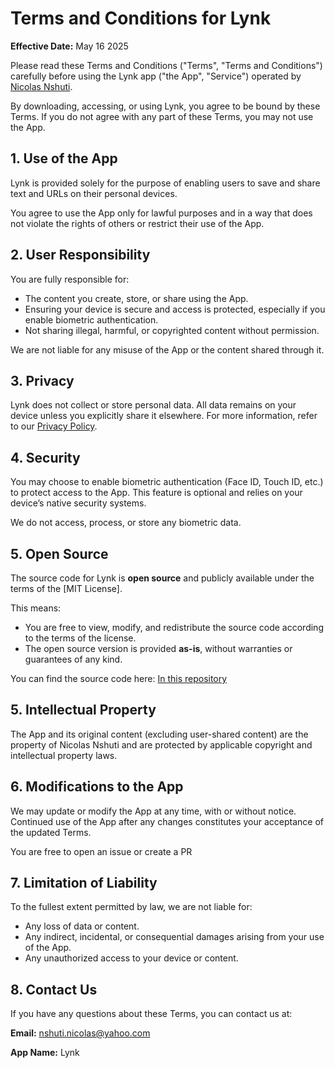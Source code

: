 # Terms and Conditions for Lynk

**Effective Date:** May 16 2025

Please read these Terms and Conditions ("Terms", "Terms and Conditions") carefully before using the Lynk app ("the App", "Service") operated by [Nicolas Nshuti](https://www.linkedin.com/in/nshuti-nicolas/).

By downloading, accessing, or using Lynk, you agree to be bound by these Terms. If you do not agree with any part of these Terms, you may not use the App.

## 1. Use of the App

Lynk is provided solely for the purpose of enabling users to save and share text and URLs on their personal devices.

You agree to use the App only for lawful purposes and in a way that does not violate the rights of others or restrict their use of the App.

## 2. User Responsibility

You are fully responsible for:
- The content you create, store, or share using the App.
- Ensuring your device is secure and access is protected, especially if you enable biometric authentication.
- Not sharing illegal, harmful, or copyrighted content without permission.

We are not liable for any misuse of the App or the content shared through it.

## 3. Privacy

Lynk does not collect or store personal data. All data remains on your device unless you explicitly share it elsewhere. For more information, refer to our [Privacy Policy](./privacy_policy.md).

## 4. Security

You may choose to enable biometric authentication (Face ID, Touch ID, etc.) to protect access to the App. This feature is optional and relies on your device’s native security systems.

We do not access, process, or store any biometric data.

## 5. Open Source

The source code for Lynk is **open source** and publicly available under the terms of the [MIT License].

This means:
- You are free to view, modify, and redistribute the source code according to the terms of the license.
- The open source version is provided **as-is**, without warranties or guarantees of any kind.

You can find the source code here: [In this repository](https://github.com/nshutinicolas/lynk_saver/)

## 5. Intellectual Property

The App and its original content (excluding user-shared content) are the property of Nicolas Nshuti and are protected by applicable copyright and intellectual property laws.

## 6. Modifications to the App

We may update or modify the App at any time, with or without notice. Continued use of the App after any changes constitutes your acceptance of the updated Terms.

You are free to open an issue or create a PR

## 7. Limitation of Liability

To the fullest extent permitted by law, we are not liable for:
- Any loss of data or content.
- Any indirect, incidental, or consequential damages arising from your use of the App.
- Any unauthorized access to your device or content.

## 8. Contact Us

If you have any questions about these Terms, you can contact us at:

**Email:** nshuti.nicolas@yahoo.com

**App Name:** Lynk
